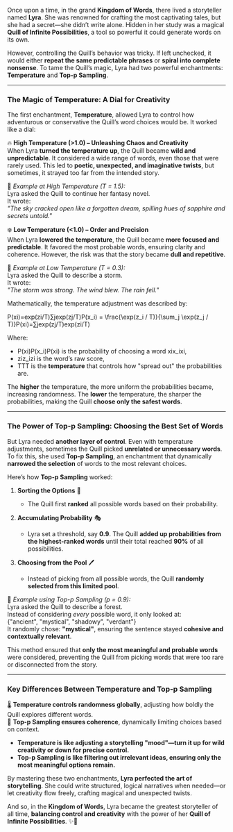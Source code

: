 Once upon a time, in the grand **Kingdom of Words**, there lived a storyteller named **Lyra**. She was renowned for crafting the most captivating tales, but she had a secret—she didn’t write alone. Hidden in her study was a magical **Quill of Infinite Possibilities**, a tool so powerful it could generate words on its own.

However, controlling the Quill’s behavior was tricky. If left unchecked, it would either **repeat the same predictable phrases** or **spiral into complete nonsense**. To tame the Quill’s magic, Lyra had two powerful enchantments: **Temperature** and **Top-p Sampling**.

---

### **The Magic of Temperature: A Dial for Creativity**

The first enchantment, **Temperature**, allowed Lyra to control how adventurous or conservative the Quill’s word choices would be. It worked like a dial:

🔥 **High Temperature (>1.0) – Unleashing Chaos and Creativity**  
When Lyra **turned the temperature up**, the Quill became **wild and unpredictable**. It considered a wide range of words, even those that were rarely used. This led to **poetic, unexpected, and imaginative twists**, but sometimes, it strayed too far from the intended story.

📝 _Example at High Temperature (T = 1.5):_  
Lyra asked the Quill to continue her fantasy novel.  
It wrote:  
_"The sky cracked open like a forgotten dream, spilling hues of sapphire and secrets untold."_

❄️ **Low Temperature (<1.0) – Order and Precision**  
When Lyra **lowered the temperature**, the Quill became **more focused and predictable**. It favored the most probable words, ensuring clarity and coherence. However, the risk was that the story became **dull and repetitive**.

📝 _Example at Low Temperature (T = 0.3):_  
Lyra asked the Quill to describe a storm.  
It wrote:  
_"The storm was strong. The wind blew. The rain fell."_

Mathematically, the temperature adjustment was described by:

P(xi)=exp⁡(zi/T)∑jexp⁡(zj/T)P(x_i) = \frac{\exp(z_i / T)}{\sum_j \exp(z_j / T)}P(xi​)=∑j​exp(zj​/T)exp(zi​/T)​

Where:

- P(xi)P(x_i)P(xi​) is the probability of choosing a word xix_ixi​,
- ziz_izi​ is the word’s raw score,
- TTT is the **temperature** that controls how "spread out" the probabilities are.

The **higher** the temperature, the more uniform the probabilities became, increasing randomness. The **lower** the temperature, the sharper the probabilities, making the Quill **choose only the safest words**.

---

### **The Power of Top-p Sampling: Choosing the Best Set of Words**

But Lyra needed **another layer of control**. Even with temperature adjustments, sometimes the Quill picked **unrelated or unnecessary words**. To fix this, she used **Top-p Sampling**, an enchantment that dynamically **narrowed the selection** of words to the most relevant choices.

Here’s how **Top-p Sampling** worked:

1. **Sorting the Options** 📖
    
    - The Quill first **ranked** all possible words based on their probability.
2. **Accumulating Probability** 🎭
    
    - Lyra set a threshold, say **0.9**. The Quill **added up probabilities from the highest-ranked words** until their total reached **90%** of all possibilities.
3. **Choosing from the Pool** 🖊️
    
    - Instead of picking from all possible words, the Quill **randomly selected from this limited pool**.

📝 _Example using Top-p Sampling (p = 0.9):_  
Lyra asked the Quill to describe a forest.  
Instead of considering _every_ possible word, it only looked at:  
{"ancient", "mystical", "shadowy", "verdant"}  
It randomly chose: **"mystical"**, ensuring the sentence stayed **cohesive and contextually relevant**.

This method ensured that **only the most meaningful and probable words** were considered, preventing the Quill from picking words that were too rare or disconnected from the story.

---

### **Key Differences Between Temperature and Top-p Sampling**

🌡️ **Temperature controls randomness globally**, adjusting how boldly the Quill explores different words.  
📜 **Top-p Sampling ensures coherence**, dynamically limiting choices based on context.

- **Temperature is like adjusting a storytelling "mood"—turn it up for wild creativity or down for precise control.**
- **Top-p Sampling is like filtering out irrelevant ideas, ensuring only the most meaningful options remain.**

By mastering these two enchantments, **Lyra perfected the art of storytelling**. She could write structured, logical narratives when needed—or let creativity flow freely, crafting magical and unexpected twists.

And so, in the **Kingdom of Words**, Lyra became the greatest storyteller of all time, **balancing control and creativity** with the power of her **Quill of Infinite Possibilities**. ✨📖